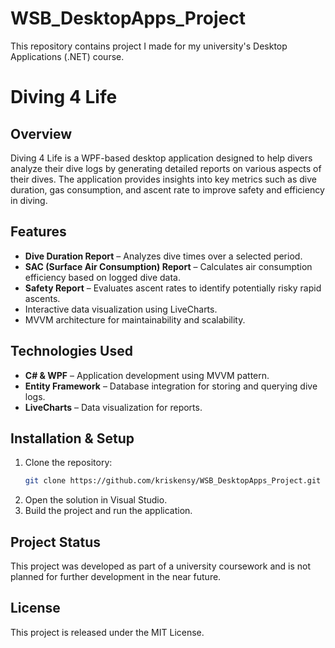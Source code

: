 # WSB_DesktopApps_Project

This repository contains project I made for my university's Desktop Applications (.NET) course.

# Diving 4 Life  

## Overview  
Diving 4 Life is a WPF-based desktop application designed to help divers analyze their dive logs by generating detailed reports on various aspects of their dives. The application provides insights into key metrics such as dive duration, gas consumption, and ascent rate to improve safety and efficiency in diving.  

## Features  
- **Dive Duration Report** – Analyzes dive times over a selected period.  
- **SAC (Surface Air Consumption) Report** – Calculates air consumption efficiency based on logged dive data.  
- **Safety Report** – Evaluates ascent rates to identify potentially risky rapid ascents.  
- Interactive data visualization using LiveCharts.  
- MVVM architecture for maintainability and scalability.  

## Technologies Used  
- **C# & WPF** – Application development using MVVM pattern.  
- **Entity Framework** – Database integration for storing and querying dive logs.  
- **LiveCharts** – Data visualization for reports.  

## Installation & Setup  
1. Clone the repository:  
   ```sh
   git clone https://github.com/kriskensy/WSB_DesktopApps_Project.git
   ```
2. Open the solution in Visual Studio.  
3. Build the project and run the application.  

## Project Status  
This project was developed as part of a university coursework and is not planned for further development in the near future.  

## License  
This project is released under the MIT License.  

